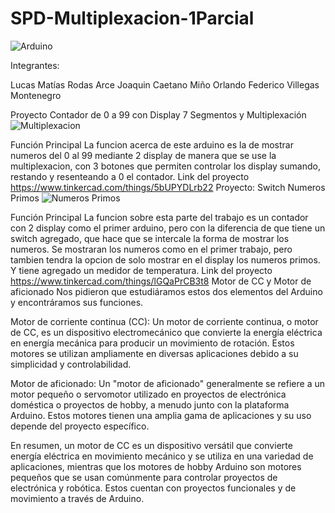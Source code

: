 # SPD-Multiplexacion-1Parcial
![Arduino](https://github.com/JoaquinMino/SPD-Multiplexacion-1Parcial/assets/138269439/c817ce32-9fd4-4aa5-a863-737e0d1c10a8)


Integrantes:

Lucas Matías Rodas Arce
Joaquin Caetano Miño
Orlando Federico Villegas Montenegro

Proyecto Contador de 0 a 99 con Display 7 Segmentos y Multiplexación
![Multiplexacion](https://github.com/JoaquinMino/SPD-Multiplexacion-1Parcial/assets/138269439/48dbb1ef-bad7-4d67-8d1b-e2398af85e6d)


Función Principal
La funcion acerca de este arduino es la de mostrar numeros del 0 al 99 mediante 2 display de manera que se use la multiplexacion, con 3 botones que permiten controlar los display sumando, restando y resenteando a 0 el contador.
Link del proyecto
https://www.tinkercad.com/things/5bUPYDLrb22
Proyecto: Switch Numeros Primos
![Numeros Primos](https://github.com/JoaquinMino/SPD-Multiplexacion-1Parcial/assets/138269439/cab7c0bf-3011-4b5e-95fa-fa911bee1e5c)


Función Principal
La funcion sobre esta parte del trabajo es un contador con 2 display como el primer arduino, pero con la diferencia de que tiene un switch agregado, que hace que se intercale la forma de mostrar los numeros. Se mostraran los numeros como en el primer trabajo, pero tambien tendra la opcion de solo mostrar en el display los numeros primos. Y tiene agregado un medidor de temperatura.
Link del proyecto
https://www.tinkercad.com/things/lGQaPrCB3t8
Motor de CC y Motor de aficionado
Nos pidieron que estudiáramos estos dos elementos del Arduino y encontráramos sus funciones.

Motor de corriente continua (CC): Un motor de corriente continua, o motor de CC, es un dispositivo electromecánico que convierte la energía eléctrica en energía mecánica para producir un movimiento de rotación. Estos motores se utilizan ampliamente en diversas aplicaciones debido a su simplicidad y controlabilidad.

Motor de aficionado: Un "motor de aficionado" generalmente se refiere a un motor pequeño o servomotor utilizado en proyectos de electrónica doméstica o proyectos de hobby, a menudo junto con la plataforma Arduino. Estos motores tienen una amplia gama de aplicaciones y su uso depende del proyecto específico.

En resumen, un motor de CC es un dispositivo versátil que convierte energía eléctrica en movimiento mecánico y se utiliza en una variedad de aplicaciones, mientras que los motores de hobby Arduino son motores pequeños que se usan comúnmente para controlar proyectos de electrónica y robótica. Estos cuentan con proyectos funcionales y de movimiento a través de Arduino.

